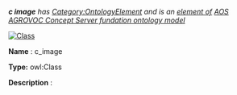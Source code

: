___c image__ 
 has
 [Category:OntologyElement](../../Category/OntologyElement "Category:OntologyElement") 
 and is an
 [element of](../../Property/ElementOf "Property:ElementOf") 
[AOS AGROVOC Concept Server fundation ontology model](../../Submissions/AOS_AGROVOC_Concept_Server_fundation_ontology_model "Submissions:AOS AGROVOC Concept Server fundation ontology model")_




  





[![Class](../../images/thumb/2/27/Class.gif/45px-Class.gif)](../../Image/Class.gif "Class")


__Name__ 
 : c\_image
 



__Type:__ 
 owl:Class
 



__Description__ 
 :